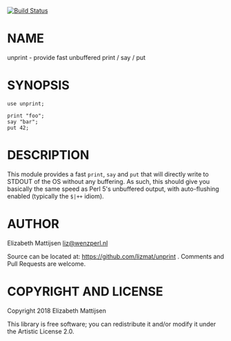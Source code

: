 [![Build Status](https://travis-ci.org/lizmat/unprint.svg?branch=master)](https://travis-ci.org/lizmat/unprint)

NAME
====

unprint - provide fast unbuffered print / say / put

SYNOPSIS
========

    use unprint;

    print "foo";
    say "bar";
    put 42;

DESCRIPTION
===========

This module provides a fast `print`, `say` and `put` that will directly write to STDOUT of the OS without any buffering. As such, this should give you basically the same speed as Perl 5's unbuffered output, with auto-flushing enabled (typically the `$|++` idiom).

AUTHOR
======

Elizabeth Mattijsen <liz@wenzperl.nl>

Source can be located at: https://github.com/lizmat/unprint . Comments and Pull Requests are welcome.

COPYRIGHT AND LICENSE
=====================

Copyright 2018 Elizabeth Mattijsen

This library is free software; you can redistribute it and/or modify it under the Artistic License 2.0.

